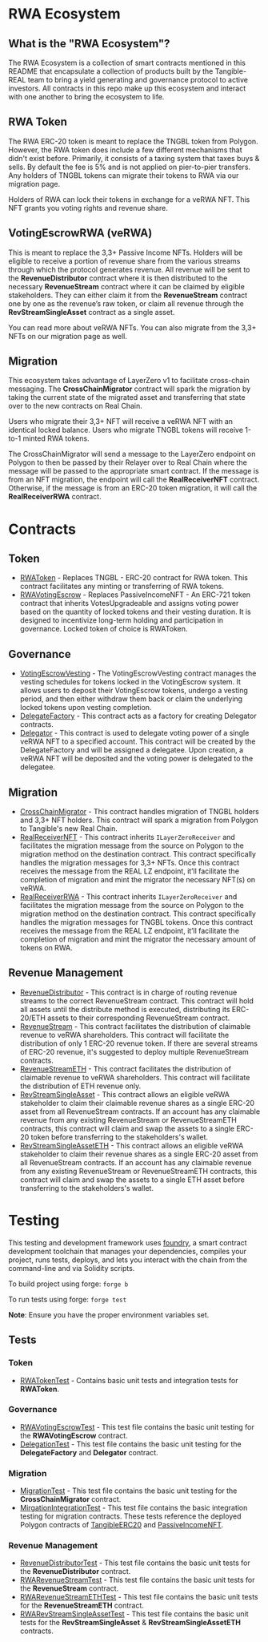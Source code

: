# RWA Ecosystem

## What is the "RWA Ecosystem"?

The RWA Ecosystem is a collection of smart contracts mentioned in this README that encapsulate a collection of products built by the Tangible-REAL team to bring a yield generating and governance protocol to active investors. All contracts in this repo make up this ecosystem and interact with one another to bring the ecosystem to life.

## RWA Token

The RWA ERC-20 token is meant to replace the TNGBL token from Polygon. However, the RWA token does include a few different mechanisms that didn't exist before. Primarily, it consists of a taxing system that taxes buys & sells. By default the fee is 5% and is not applied on pier-to-pier transfers. Any holders of TNGBL tokens can migrate their tokens to RWA via our migration page.

Holders of RWA can lock their tokens in exchange for a veRWA NFT. This NFT grants you voting rights and revenue share.

## VotingEscrowRWA (veRWA)

This is meant to replace the 3,3+ Passive Income NFTs. Holders will be eligible to receive a portion of revenue share from the various streams through which the protocol generates revenue. All revenue will be sent to the **RevenueDistributor** contract where it is then distributed to the necessary **RevenueStream** contract where it can be claimed by eligible stakeholders. They can either claim it from the **RevenueStream** contract one by one as the revenue’s raw token, or claim all revenue through the **RevStreamSingleAsset** contract as a single asset.

You can read more about veRWA NFTs. You can also migrate from the 3,3+ NFTs on our migration page as well.

## Migration

This ecosystem takes advantage of LayerZero v1 to facilitate cross-chain messaging. The **CrossChainMigrator** contract will spark the migration by taking the current state of the migrated asset and transferring that state over to the new contracts on Real Chain.

Users who migrate their 3,3+ NFT will receive a veRWA NFT with an identical locked balance. Users who migrate TNGBL tokens will receive 1-to-1 minted RWA tokens.

The CrossChainMigrator will send a message to the LayerZero endpoint on Polygon to then be passed by their Relayer over to Real Chain where the message will be passed to the appropriate smart contract. If the message is from an NFT migration, the endpoint will call the **RealReceiverNFT** contract. Otherwise, if the message is from an ERC-20 token migration, it will call the **RealReceiverRWA** contract.

# Contracts

## Token

- [RWAToken](./src/RWAToken.sol) - Replaces TNGBL - ERC-20 contract for RWA token. This contract facilitates any minting or transferring of RWA tokens.
- [RWAVotingEscrow](./src/governance/RWAVotingEscrow.sol) - Replaces PassiveIncomeNFT - An ERC-721 token contract that inherits VotesUpgradeable and assigns voting power based on the quantity of locked tokens and their vesting duration. It is designed to incentivize long-term holding and participation in governance. Locked token of choice is RWAToken.

## Governance

- [VotingEscrowVesting](./src/governance/VotingEscrowVesting.sol) - The VotingEscrowVesting contract manages the vesting schedules for tokens locked in the VotingEscrow system. It allows users to deposit their VotingEscrow tokens, undergo a vesting period, and then either withdraw them back or claim the underlying locked tokens upon vesting completion.
- [DelegateFactory](./src/governance/DelegateFactory.sol) - This contract acts as a factory for creating Delegator contracts.
- [Delegator](./src/governance/Delegator.sol) - This contract is used to delegate voting power of a single veRWA NFT to a specified account. This contract will be created by the DelegateFactory and will be assigned a delegatee. Upon creation, a veRWA NFT will be deposited and the voting power is delegated to the delegatee.

## Migration

- [CrossChainMigrator](./src/CrossChainMigrator.sol) - This contract handles migration of TNGBL holders and 3,3+ NFT holders. This contract will spark a migration from Polygon to Tangible's new Real Chain.
- [RealReceiverNFT](./src/RealReceiverNFT.sol) - This contract inherits `ILayerZeroReceiver` and facilitates the migration message from the source on Polygon to the migration method on the destination contract. This contract specifically handles the migration messages for 3,3+ NFTs. Once this contract receives the message from the REAL LZ endpoint, it’ll facilitate the completion of migration and mint the migrator the necessary NFT(s) on veRWA.
- [RealReceiverRWA](./src/RealReceiverRWA.sol) - This contract inherits `ILayerZeroReceiver` and facilitates the migration message from the source on Polygon to the migration method on the destination contract. This contract specifically handles the migration messages for TNGBL tokens. Once this contract receives the message from the REAL LZ endpoint, it’ll facilitate the completion of migration and mint the migrator the necessary amount of tokens on RWA.

## Revenue Management

- [RevenueDistributor](./src/RevenueDistributor.sol) - This contract is in charge of routing revenue streams to the correct RevenueStream contract. This contract will hold all assets until the distribute method is executed, distributing its ERC-20/ETH assets to their corresponding RevenueStream contract.
- [RevenueStream](./src/RevenueStream.sol) - This contract facilitates the distribution of claimable revenue to veRWA shareholders. This contract will facilitate the distribution of only 1 ERC-20 revenue token. If there are several streams of ERC-20 revenue, it's suggested to deploy multiple RevenueStream contracts.
- [RevenueStreamETH](./src/RevenueStreamETH.sol) - This contract facilitates the distribution of claimable revenue to veRWA shareholders. This contract will facilitate the distribution of ETH revenue only.
- [RevStreamSingleAsset](./src/RevStreamSingleAsset.sol) - This contract allows an eligible veRWA stakeholder to claim their claimable revenue shares as a single ERC-20 asset from all RevenueStream contracts. If an account has any claimable revenue from any existing RevenueStream or RevenueStreamETH contracts, this contract will claim and swap the assets to a single ERC-20 token before transferring to the stakeholders's wallet.
- [RevStreamSingleAssetETH](./src/RevStreamSingleAssetETH.sol) - This contract allows an eligible veRWA stakeholder to claim their revenue shares as a single ERC-20 asset from all RevenueStream contracts. If an account has any claimable revenue from any existing RevenueStream or RevenueStreamETH contracts, this contract will claim and swap the assets to a single ETH asset before transferring to the stakeholders's wallet.

# Testing

This testing and development framework uses [foundry](https://book.getfoundry.sh/), a smart contract development toolchain that manages your dependencies, compiles your project, runs tests, deploys, and lets you interact with the chain from the command-line and via Solidity scripts.

To build project using forge:
`forge b` 

To run tests using forge:
`forge test` 

**Note**: Ensure you have the proper environment variables set.

## Tests

### Token

- [RWATokenTest](./test/RWAToken.t.sol) - Contains basic unit tests and integration tests for **RWAToken**.

### Governance

- [RWAVotingEscrowTest](./test/RWAVotingEscrow.t.sol) - This test file contains the basic unit testing for the **RWAVotingEscrow** contract.
- [DelegationTest](./test/Delegation.t.sol) - This test file contains the basic unit testing for the **DelegateFactory** and **Delegator** contract.

### Migration

- [MigrationTest](./test/Migration.t.sol) - This test file contains the basic unit testing for the **CrossChainMigrator** contract.
- [MirgationIntegrationTest](./test/MigrationIntegration.t.sol) - This test file contains the basic integration testing for migration contracts. These tests reference the deployed Polygon contracts of [TangibleERC20](https://polygonscan.com/address/0x49e6A20f1BBdfEeC2a8222E052000BbB14EE6007) and [PassiveIncomeNFT](https://polygonscan.com/address/0xDc7ee66c43f35aC8C1d12Df90e61f05fbc2cD2c1).

### Revenue Management

- [RevenueDistributorTest](./test/RevenueDistribution.t.sol) - This test file contains the basic unit tests for the **RevenueDistributor** contract.
- [RWARevenueStreamTest](./test/RevenueStream.t.sol) - This test file contains the basic unit tests for the **RevenueStream** contract.
- [RWARevenueStreamETHTest](./test/RevenueStreamETH.t.sol) - This test file contains the basic unit tests for the **RevenueStreamETH** contract.
- [RWARevStreamSingleAssetTest](./test/RevStreamSingleAsset.t.sol) - This test file contains the basic unit tests for the **RevStreamSingleAsset** & **RevStreamSingleAssetETH** contracts.